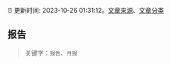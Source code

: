 :alarm_clock: 更新时间: 2023-10-26 01:31:12。[文章来源](/README.md)、[文章分类](/TAGS.md)

## 报告


> 关键字：`报告`、`月报`



